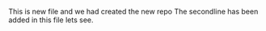 This is new file and we had created the new repo
The secondline has been added in this file lets see.